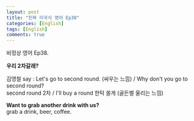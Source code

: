 ```yaml
---
layout: post
title: "진짜 미국식 영어 Ep38"
categories: [English]
tags: [English]
comments: true
---
```


비정상 영어 Ep38.

<b>우리 2차갈래?</b>

김영철 say : Let's go to second round. &#40;싸우는 느낌&#41; / Why don't you go to second round? <br> 
second round 2차 / I'll buy a round 한턱 쏠게 &#40;골든벨 울리는 느낌&#41; <br> 

<b>Want to grab another drink with us?</b> <br>
grab a drink, beer, coffee.
